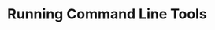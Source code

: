 ---
layout: default
title: Running Command Line Tools
permalink: /docs/GettingStarted#running-cmajor-command-line-tools
parent: Command Line Tools
grand_parent: Getting Started
nav_order: 1
---